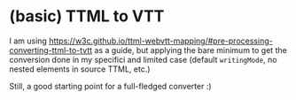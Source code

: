 # (basic) TTML to VTT

I am using https://w3c.github.io/ttml-webvtt-mapping/#pre-processing-converting-ttml-to-tvtt as a guide, but applying the bare minimum to get the conversion done in my specifici and limited case (default `writingMode`, no nested elements in source TTML, etc.)

Still, a good starting point for a full-fledged converter :)
